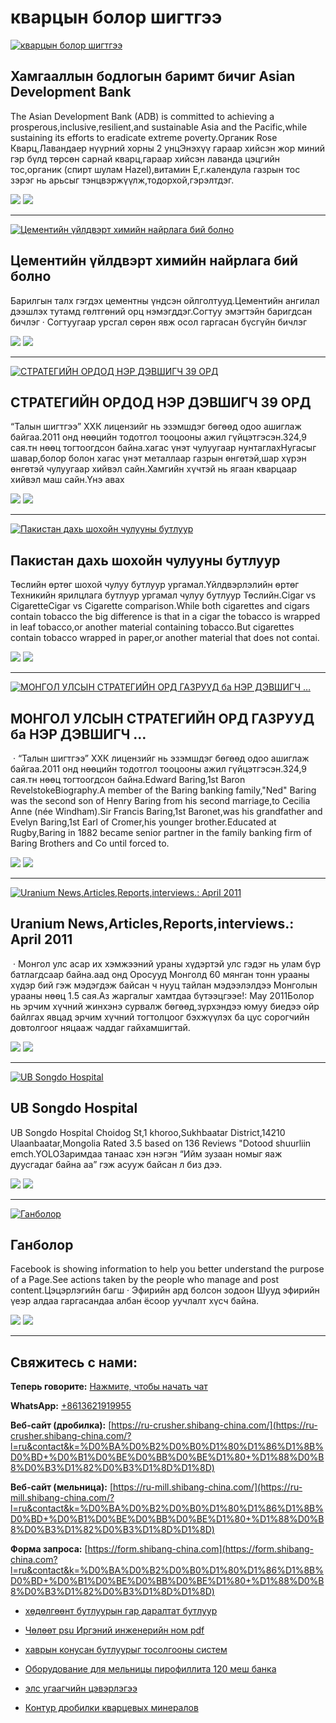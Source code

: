 # кварцын болор шигтгээ

<a href="https://swt.shibang-china.com/?l=ru&img&k=%D0%BA%D0%B2%D0%B0%D1%80%D1%86%D1%8B%D0%BD+%D0%B1%D0%BE%D0%BB%D0%BE%D1%80+%D1%88%D0%B8%D0%B3%D1%82%D0%B3%D1%8D%D1%8D" target="_blank">![кварцын болор шигтгээ](http://static.shibang-china.com/all-800x300/514.jpg)</a>

## Хамгааллын бодлогын баримт бичиг Asian Development Bank
The Asian Development Bank (ADB) is committed to achieving a prosperous,inclusive,resilient,and sustainable Asia and the Pacific,while sustaining its efforts to eradicate extreme poverty.Органик Rose Кварц,Лавандаер нүүрний хорны 2 унцЭнэхүү гараар хийсэн жор миний гэр бүлд төрсөн сарнай кварц,гараар хийсэн лаванда цэцгийн тос,органик (спирт шулам Hazel),витамин Е,г.календула газрын тос зэрэг нь арьсыг тэнцвэржүүлж,тодорхой,гэрэлтдэг.


<a href="https://whatsapp.shibangsoft.com/WhatsApp.php" target="_blank" title="WhatsApp">![](http://static.shibang-china.com/icon/whatsapp.png)</a> <a href="https://swt.shibang-china.com/?l=ru&icon&k=%D0%BA%D0%B2%D0%B0%D1%80%D1%86%D1%8B%D0%BD+%D0%B1%D0%BE%D0%BB%D0%BE%D1%80+%D1%88%D0%B8%D0%B3%D1%82%D0%B3%D1%8D%D1%8D" target="_blank">![](http://static.shibang-china.com/icon/chat-ru.png)</a>

---

<a href="https://swt.shibang-china.com/?l=ru&img&k=%D0%BA%D0%B2%D0%B0%D1%80%D1%86%D1%8B%D0%BD+%D0%B1%D0%BE%D0%BB%D0%BE%D1%80+%D1%88%D0%B8%D0%B3%D1%82%D0%B3%D1%8D%D1%8D" target="_blank">![Цементийн үйлдвэрт химийн найрлага бий болно](http://static.shibang-china.com/all-800x300/622.jpg)</a>

## Цементийн үйлдвэрт химийн найрлага бий болно
Барилгын талх гэгдэх цементны үндсэн ойлголтууд.Цементийн ангилал дээшлэх тутамд гөлтгөний орц нэмэгддэг.Согтуу эмэгтэйн баригдсан бичлэг&nbsp;&#0183;&#32;Согтуугаар урсгал сөрөн явж осол гаргасан бүсгүйн бичлэг


<a href="https://whatsapp.shibangsoft.com/WhatsApp.php" target="_blank" title="WhatsApp">![](http://static.shibang-china.com/icon/whatsapp.png)</a> <a href="https://swt.shibang-china.com/?l=ru&icon&k=%D0%BA%D0%B2%D0%B0%D1%80%D1%86%D1%8B%D0%BD+%D0%B1%D0%BE%D0%BB%D0%BE%D1%80+%D1%88%D0%B8%D0%B3%D1%82%D0%B3%D1%8D%D1%8D" target="_blank">![](http://static.shibang-china.com/icon/chat-ru.png)</a>

---

<a href="https://swt.shibang-china.com/?l=ru&img&k=%D0%BA%D0%B2%D0%B0%D1%80%D1%86%D1%8B%D0%BD+%D0%B1%D0%BE%D0%BB%D0%BE%D1%80+%D1%88%D0%B8%D0%B3%D1%82%D0%B3%D1%8D%D1%8D" target="_blank">![СТРАТЕГИЙН ОРДОД НЭР ДЭВШИГЧ 39 ОРД](http://static.shibang-china.com/all-800x300/873.jpg)</a>

## СТРАТЕГИЙН ОРДОД НЭР ДЭВШИГЧ 39 ОРД
“Талын шигтгээ” ХХК лицензийг нь эзэмшдэг бөгөөд одоо ашиглаж байгаа.2011 онд нөөцийн тодотгол тооцооны ажил гүйцэтгэсэн.324,9 сая.тн нөөц тогтоогдсон байна.хагас үнэт чулуугаар нунтаглахНугасыг шавар,болор болон хагас үнэт металлаар газрын өнгөтэй,шар хүрэн өнгөтэй чулуугаар хийвэл сайн.Хамгийн хүчтэй нь ягаан кварцаар хийвэл маш сайн.Үнэ авах


<a href="https://whatsapp.shibangsoft.com/WhatsApp.php" target="_blank" title="WhatsApp">![](http://static.shibang-china.com/icon/whatsapp.png)</a> <a href="https://swt.shibang-china.com/?l=ru&icon&k=%D0%BA%D0%B2%D0%B0%D1%80%D1%86%D1%8B%D0%BD+%D0%B1%D0%BE%D0%BB%D0%BE%D1%80+%D1%88%D0%B8%D0%B3%D1%82%D0%B3%D1%8D%D1%8D" target="_blank">![](http://static.shibang-china.com/icon/chat-ru.png)</a>

---

<a href="https://swt.shibang-china.com/?l=ru&img&k=%D0%BA%D0%B2%D0%B0%D1%80%D1%86%D1%8B%D0%BD+%D0%B1%D0%BE%D0%BB%D0%BE%D1%80+%D1%88%D0%B8%D0%B3%D1%82%D0%B3%D1%8D%D1%8D" target="_blank">![Пакистан дахь шохойн чулууны бутлуур](http://static.shibang-china.com/all-800x300/730.jpg)</a>

## Пакистан дахь шохойн чулууны бутлуур
Төслийн өртөг шохой чулуу бутлуур ургамал.Үйлдвэрлэлийн өртөг Техникийн ярилцлага бутлуур ургамал чулуу бутлуур Төслийн.Cigar vs CigaretteCigar vs Cigarette comparison.While both cigarettes and cigars contain tobacco the big difference is that in a cigar the tobacco is wrapped in leaf tobacco,or another material containing tobacco.But cigarettes contain tobacco wrapped in paper,or another material that does not contai.


<a href="https://whatsapp.shibangsoft.com/WhatsApp.php" target="_blank" title="WhatsApp">![](http://static.shibang-china.com/icon/whatsapp.png)</a> <a href="https://swt.shibang-china.com/?l=ru&icon&k=%D0%BA%D0%B2%D0%B0%D1%80%D1%86%D1%8B%D0%BD+%D0%B1%D0%BE%D0%BB%D0%BE%D1%80+%D1%88%D0%B8%D0%B3%D1%82%D0%B3%D1%8D%D1%8D" target="_blank">![](http://static.shibang-china.com/icon/chat-ru.png)</a>

---

<a href="https://swt.shibang-china.com/?l=ru&img&k=%D0%BA%D0%B2%D0%B0%D1%80%D1%86%D1%8B%D0%BD+%D0%B1%D0%BE%D0%BB%D0%BE%D1%80+%D1%88%D0%B8%D0%B3%D1%82%D0%B3%D1%8D%D1%8D" target="_blank">![МОНГОЛ УЛСЫН СТРАТЕГИЙН ОРД ГАЗРУУД ба НЭР ДЭВШИГЧ …](http://static.shibang-china.com/all-800x300/294.jpg)</a>

## МОНГОЛ УЛСЫН СТРАТЕГИЙН ОРД ГАЗРУУД ба НЭР ДЭВШИГЧ …
&nbsp;&#0183;&#32;“Талын шигтгээ” ХХК лицензийг нь эзэмшдэг бөгөөд одоо ашиглаж байгаа.2011 онд нөөцийн тодотгол тооцооны ажил гүйцэтгэсэн.324,9 сая.тн нөөц тогтоогдсон байна.Edward Baring,1st Baron RevelstokeBiography.A member of the Baring banking family,&quot;Ned&quot; Baring was the second son of Henry Baring from his second marriage,to Cecilia Anne (n&#233;e Windham).Sir Francis Baring,1st Baronet,was his grandfather and Evelyn Baring,1st Earl of Cromer,his younger brother.Educated at Rugby,Baring in 1882 became senior partner in the family banking firm of Baring Brothers and Co until forced to.


<a href="https://whatsapp.shibangsoft.com/WhatsApp.php" target="_blank" title="WhatsApp">![](http://static.shibang-china.com/icon/whatsapp.png)</a> <a href="https://swt.shibang-china.com/?l=ru&icon&k=%D0%BA%D0%B2%D0%B0%D1%80%D1%86%D1%8B%D0%BD+%D0%B1%D0%BE%D0%BB%D0%BE%D1%80+%D1%88%D0%B8%D0%B3%D1%82%D0%B3%D1%8D%D1%8D" target="_blank">![](http://static.shibang-china.com/icon/chat-ru.png)</a>

---

<a href="https://swt.shibang-china.com/?l=ru&img&k=%D0%BA%D0%B2%D0%B0%D1%80%D1%86%D1%8B%D0%BD+%D0%B1%D0%BE%D0%BB%D0%BE%D1%80+%D1%88%D0%B8%D0%B3%D1%82%D0%B3%D1%8D%D1%8D" target="_blank">![Uranium News,Articles,Reports,interviews.: April 2011](http://static.shibang-china.com/all-800x300/1065.jpg)</a>

## Uranium News,Articles,Reports,interviews.: April 2011
&nbsp;&#0183;&#32;Монгол улс асар их хэмжээний ураны хүдэртэй улс гэдэг нь улам бүр батлагдсаар байна.аад онд Оросууд Монголд 60 мянган тонн урааны хүдэр бий гэж мэдэгдэж байсан ч нууц тайлан мэдээлэлдээ Монголын урааны нөөц 1.5 сая.Аз жаргалыг хамтдаа бүтээцгээе!: May 2011Болор нь эрчим хүчний жинхэнэ сурвалж бөгөөд,зүрхэндээ юмуу биедээ ойр байлгах явцад эрчим хүчний тогтолцоог бэхжүүлэх ба цус сорогчийн довтолгоог няцааж чаддаг гайхамшигтай.


<a href="https://whatsapp.shibangsoft.com/WhatsApp.php" target="_blank" title="WhatsApp">![](http://static.shibang-china.com/icon/whatsapp.png)</a> <a href="https://swt.shibang-china.com/?l=ru&icon&k=%D0%BA%D0%B2%D0%B0%D1%80%D1%86%D1%8B%D0%BD+%D0%B1%D0%BE%D0%BB%D0%BE%D1%80+%D1%88%D0%B8%D0%B3%D1%82%D0%B3%D1%8D%D1%8D" target="_blank">![](http://static.shibang-china.com/icon/chat-ru.png)</a>

---

<a href="https://swt.shibang-china.com/?l=ru&img&k=%D0%BA%D0%B2%D0%B0%D1%80%D1%86%D1%8B%D0%BD+%D0%B1%D0%BE%D0%BB%D0%BE%D1%80+%D1%88%D0%B8%D0%B3%D1%82%D0%B3%D1%8D%D1%8D" target="_blank">![UB Songdo Hospital](http://static.shibang-china.com/all-800x300/1249.jpg)</a>

## UB Songdo Hospital
UB Songdo Hospital Choidog St,1 khoroo,Sukhbaatar District,14210 Ulaanbaatar,Mongolia Rated 3.5 based on 136 Reviews &quot;Dotood shuurliin emch.YOLOЗаримдаа танаас хэн нэгэн “Ийм зузаан номыг яаж дуусгадаг байна аа” гэж асууж байсан л биз дээ.


<a href="https://whatsapp.shibangsoft.com/WhatsApp.php" target="_blank" title="WhatsApp">![](http://static.shibang-china.com/icon/whatsapp.png)</a> <a href="https://swt.shibang-china.com/?l=ru&icon&k=%D0%BA%D0%B2%D0%B0%D1%80%D1%86%D1%8B%D0%BD+%D0%B1%D0%BE%D0%BB%D0%BE%D1%80+%D1%88%D0%B8%D0%B3%D1%82%D0%B3%D1%8D%D1%8D" target="_blank">![](http://static.shibang-china.com/icon/chat-ru.png)</a>

---

<a href="https://swt.shibang-china.com/?l=ru&img&k=%D0%BA%D0%B2%D0%B0%D1%80%D1%86%D1%8B%D0%BD+%D0%B1%D0%BE%D0%BB%D0%BE%D1%80+%D1%88%D0%B8%D0%B3%D1%82%D0%B3%D1%8D%D1%8D" target="_blank">![Ганболор](http://static.shibang-china.com/all-800x300/362.jpg)</a>

## Ганболор
Facebook is showing information to help you better understand the purpose of a Page.See actions taken by the people who manage and post content.Цэцэрлэгийн багш&nbsp;&#0183;&#32;Эфирийн ард болсон зодоон Шууд эфирийн үеэр алдаа гаргасандаа албан ёсоор уучлалт хүсч байна.


<a href="https://whatsapp.shibangsoft.com/WhatsApp.php" target="_blank" title="WhatsApp">![](http://static.shibang-china.com/icon/whatsapp.png)</a> <a href="https://swt.shibang-china.com/?l=ru&icon&k=%D0%BA%D0%B2%D0%B0%D1%80%D1%86%D1%8B%D0%BD+%D0%B1%D0%BE%D0%BB%D0%BE%D1%80+%D1%88%D0%B8%D0%B3%D1%82%D0%B3%D1%8D%D1%8D" target="_blank">![](http://static.shibang-china.com/icon/chat-ru.png)</a>

---
## Свяжитесь с нами:

**Теперь говорите:** [Нажмите, чтобы начать чат](https://swt.shibang-china.com?l=ru&contact&k=%D0%BA%D0%B2%D0%B0%D1%80%D1%86%D1%8B%D0%BD+%D0%B1%D0%BE%D0%BB%D0%BE%D1%80+%D1%88%D0%B8%D0%B3%D1%82%D0%B3%D1%8D%D1%8D)

**WhatsApp:**  [+8613621919955](https://whatsapp.shibangsoft.com/WhatsApp.php)

**Веб-сайт (дробилка):** [https://ru-crusher.shibang-china.com/](https://ru-crusher.shibang-china.com/?l=ru&contact&k=%D0%BA%D0%B2%D0%B0%D1%80%D1%86%D1%8B%D0%BD+%D0%B1%D0%BE%D0%BB%D0%BE%D1%80+%D1%88%D0%B8%D0%B3%D1%82%D0%B3%D1%8D%D1%8D)

**Веб-сайт (мельница):** [https://ru-mill.shibang-china.com/](https://ru-mill.shibang-china.com/?l=ru&contact&k=%D0%BA%D0%B2%D0%B0%D1%80%D1%86%D1%8B%D0%BD+%D0%B1%D0%BE%D0%BB%D0%BE%D1%80+%D1%88%D0%B8%D0%B3%D1%82%D0%B3%D1%8D%D1%8D)

**Форма запроса:** [https://form.shibang-china.com](https://form.shibang-china.com?l=ru&contact&k=%D0%BA%D0%B2%D0%B0%D1%80%D1%86%D1%8B%D0%BD+%D0%B1%D0%BE%D0%BB%D0%BE%D1%80+%D1%88%D0%B8%D0%B3%D1%82%D0%B3%D1%8D%D1%8D)

* [хөдөлгөөнт бутлуурын гар даралтат бутлуур](../127/%D1%85%D3%A9%D0%B4%D3%A9%D0%BB%D0%B3%D3%A9%D3%A9%D0%BD%D1%82%20%D0%B1%D1%83%D1%82%D0%BB%D1%83%D1%83%D1%80%D1%8B%D0%BD%20%D0%B3%D0%B0%D1%80%20%D0%B4%D0%B0%D1%80%D0%B0%D0%BB%D1%82%D0%B0%D1%82%20%D0%B1%D1%83%D1%82%D0%BB%D1%83%D1%83%D1%80.md)

* [Чөлөөт psu Иргэний инженерийн ном pdf](../127/%D0%A7%D3%A9%D0%BB%D3%A9%D3%A9%D1%82%20psu%20%D0%98%D1%80%D0%B3%D1%8D%D0%BD%D0%B8%D0%B9%20%D0%B8%D0%BD%D0%B6%D0%B5%D0%BD%D0%B5%D1%80%D0%B8%D0%B9%D0%BD%20%D0%BD%D0%BE%D0%BC%20pdf.md)

* [хаврын конусан бутлуурыг тосолгооны систем](../129/%D1%85%D0%B0%D0%B2%D1%80%D1%8B%D0%BD%20%D0%BA%D0%BE%D0%BD%D1%83%D1%81%D0%B0%D0%BD%20%D0%B1%D1%83%D1%82%D0%BB%D1%83%D1%83%D1%80%D1%8B%D0%B3%20%D1%82%D0%BE%D1%81%D0%BE%D0%BB%D0%B3%D0%BE%D0%BE%D0%BD%D1%8B%20%D1%81%D0%B8%D1%81%D1%82%D0%B5%D0%BC.md)

* [Оборудование для мельницы пирофиллита 120 меш банка](../126/%D0%9E%D0%B1%D0%BE%D1%80%D1%83%D0%B4%D0%BE%D0%B2%D0%B0%D0%BD%D0%B8%D0%B5%20%D0%B4%D0%BB%D1%8F%20%D0%BC%D0%B5%D0%BB%D1%8C%D0%BD%D0%B8%D1%86%D1%8B%20%D0%BF%D0%B8%D1%80%D0%BE%D1%84%D0%B8%D0%BB%D0%BB%D0%B8%D1%82%D0%B0%20120%20%D0%BC%D0%B5%D1%88%20%D0%B1%D0%B0%D0%BD%D0%BA%D0%B0.md)

* [элс угаагчийн цэвэрлэгээ](../128/%D1%8D%D0%BB%D1%81%20%D1%83%D0%B3%D0%B0%D0%B0%D0%B3%D1%87%D0%B8%D0%B9%D0%BD%20%D1%86%D1%8D%D0%B2%D1%8D%D1%80%D0%BB%D1%8D%D0%B3%D1%8D%D1%8D.md)

* [Контур дробилки кварцевых минералов](../130/%D0%9A%D0%BE%D0%BD%D1%82%D1%83%D1%80%20%D0%B4%D1%80%D0%BE%D0%B1%D0%B8%D0%BB%D0%BA%D0%B8%20%D0%BA%D0%B2%D0%B0%D1%80%D1%86%D0%B5%D0%B2%D1%8B%D1%85%20%D0%BC%D0%B8%D0%BD%D0%B5%D1%80%D0%B0%D0%BB%D0%BE%D0%B2.md)